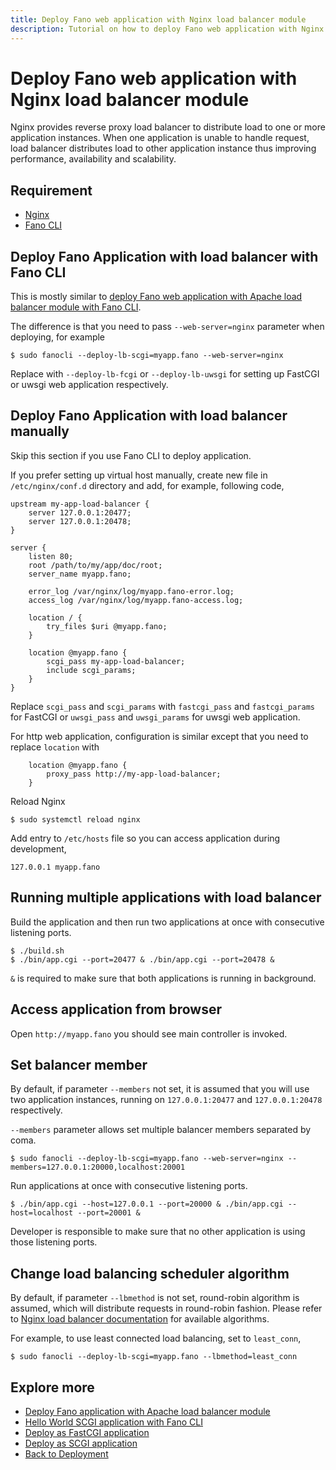 ```yaml
---
title: Deploy Fano web application with Nginx load balancer module
description: Tutorial on how to deploy Fano web application with Nginx load balancer module.
---
```


<h1 class="major">Deploy Fano web application with Nginx load balancer module</h1>

Nginx provides reverse proxy load balancer to distribute load to one or more application instances. When one application is unable to handle request, load balancer distributes load to other application instance thus improving performance, availability and scalability.

## Requirement

- [Nginx](https://nginx.org/)
- [Fano CLI](https://github.com/fanoframework/fano-cli)

## Deploy Fano Application with load balancer with Fano CLI

This is mostly similar to [deploy Fano web application with Apache load balancer module with Fano CLI](/deployment/load-balancer-setup/apache#deploy-fano-application-with-load-balancer-with-fano-cli).

The difference is that you need to pass `--web-server=nginx` parameter when deploying, for example

```
$ sudo fanocli --deploy-lb-scgi=myapp.fano --web-server=nginx
```

Replace with `--deploy-lb-fcgi` or `--deploy-lb-uwsgi` for setting up FastCGI or uwsgi web application respectively.

## Deploy Fano Application with load balancer manually

Skip this section if you use Fano CLI to deploy application.

If you prefer setting up virtual host manually, create new file in `/etc/nginx/conf.d` directory and add, for example, following code,

```
upstream my-app-load-balancer {
    server 127.0.0.1:20477;
    server 127.0.0.1:20478;
}

server {
    listen 80;
    root /path/to/my/app/doc/root;
    server_name myapp.fano;

    error_log /var/nginx/log/myapp.fano-error.log;
    access_log /var/nginx/log/myapp.fano-access.log;

    location / {
        try_files $uri @myapp.fano;
    }

    location @myapp.fano {
        scgi_pass my-app-load-balancer;
        include scgi_params;
    }
}
```

Replace `scgi_pass` and `scgi_params` with `fastcgi_pass` and `fastcgi_params` for FastCGI or
`uwsgi_pass` and `uwsgi_params` for uwsgi web application.

For http web application, configuration is similar except that you need to replace `location` with

```
    location @myapp.fano {
        proxy_pass http://my-app-load-balancer;
    }
```

Reload Nginx

```
$ sudo systemctl reload nginx
```

Add entry to `/etc/hosts` file so you can access application during development,

```
127.0.0.1 myapp.fano
```

## Running multiple applications with load balancer

Build the application and then run two applications at once with consecutive listening ports.

```
$ ./build.sh
$ ./bin/app.cgi --port=20477 & ./bin/app.cgi --port=20478 &
```

`&` is required to make sure that both applications is running in background.

## Access application from browser

Open `http://myapp.fano` you should see main controller is invoked.

## Set balancer member

By default, if parameter `--members` not set, it is assumed that you will use two application instances, running on `127.0.0.1:20477` and `127.0.0.1:20478` respectively.

`--members` parameter allows set multiple balancer members separated by coma.

```
$ sudo fanocli --deploy-lb-scgi=myapp.fano --web-server=nginx --members=127.0.0.1:20000,localhost:20001
```

Run applications at once with consecutive listening ports.

```
$ ./bin/app.cgi --host=127.0.0.1 --port=20000 & ./bin/app.cgi --host=localhost --port=20001 &
```

Developer is responsible to make sure that no other application is using those listening ports.

## <a name="load-balancing-scheduler-algorithm"></a>Change load balancing scheduler algorithm

By default, if parameter `--lbmethod` is not set, round-robin algorithm is assumed, which will distribute requests in round-robin fashion. Please refer to [Nginx load balancer documentation](http://nginx.org/en/docs/http/load_balancing.html) for available algorithms.

For example, to use least connected load balancing, set to `least_conn`,

```
$ sudo fanocli --deploy-lb-scgi=myapp.fano --lbmethod=least_conn
```

## Explore more

- [Deploy Fano application with Apache load balancer module](/deployment/load-balancer-setup/apache)
- [Hello World SCGI application with Fano CLI](/tutorials/hello-world-scgi-application-with-fano-cli)
- [Deploy as FastCGI application](/deployment/fastcgi)
- [Deploy as SCGI application](/deployment/scgi)
- [Back to Deployment](/deployment)

